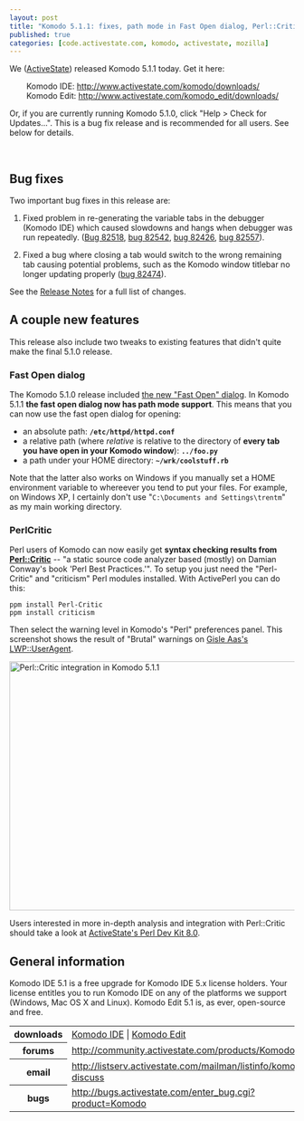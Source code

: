 ```yaml
---
layout: post
title: "Komodo 5.1.1: fixes, path mode in Fast Open dialog, Perl::Critic integration"
published: true
categories: [code.activestate.com, komodo, activestate, mozilla]
---
```


<p>We (<a href="http://www.activestate.com/">ActiveState</a>) released Komodo 5.1.1 today. Get it here:</p><div style="margin-left: 30px;">Komodo IDE: <a href="http://www.activestate.com/komodo/downloads/">http://www.activestate.com/komodo/downloads/</a></div><div style="margin-left: 30px;">Komodo Edit: <a href="http://www.activestate.com/komodo_edit/downloads/">http://www.activestate.com/komodo_edit/downloads/</a></div><p>Or, if you are currently running Komodo 5.1.0, click "Help &gt; Check for Updates...". This is a bug fix release and is recommended for all users. See below for details.</p><a name='more'></a><br />
<h2>Bug fixes</h2><p>Two important bug fixes in this release are:</p><ol><li><p>Fixed problem in re-generating the variable tabs in the debugger (Komodo IDE) which caused slowdowns and hangs when debugger was run repeatedly. (<a href="http://bugs.activestate.com/show_bug.cgi?id=82518">Bug 82518</a>, <a href="http://bugs.activestate.com/show_bug.cgi?id=82542">bug 82542</a>, <a href="http://bugs.activestate.com/show_bug.cgi?id=82426">bug 82426</a>, <a href="http://bugs.activestate.com/show_bug.cgi?id=82557">bug 82557</a>).</p></li>
<li><p>Fixed a bug where closing a tab would switch to the wrong remaining tab causing potential problems, such as the Komodo window titlebar no longer updating properly (<a href="http://bugs.activestate.com/show_bug.cgi?id=82474">bug 82474</a>).</p></li>
</ol><p>See the <a href="http://docs.activestate.com/komodo/5.1/releases/ide.html">Release Notes</a> for a full list of changes.</p><h2>A couple new features</h2><p>This release also include two tweaks to existing features that didn't quite make the final 5.1.0 release.</p><h3>Fast Open dialog</h3><p>The Komodo 5.1.0 release included <a href="http://trentmick.blogspot.com/2009/03/komodo-51-released-fast-open-history_8617.html">the new "Fast Open" dialog</a>. In Komodo 5.1.1 <strong>the fast open dialog now has path mode support</strong>. This means that you can now use the fast open dialog for opening:</p><ul><li>an absolute path: <strong><code>/etc/httpd/httpd.conf</code></strong></li>
<li>a relative path (where <em>relative</em> is relative to the directory of <strong>every tab you have open in your Komodo window</strong>): <strong><code>../foo.py</code></strong></li>
<li>a path under your HOME directory: <strong><code>~/wrk/coolstuff.rb</code></strong></li>
</ul><p>Note that the latter also works on Windows if you manually set a HOME environment variable to whereever you tend to put your files. For example, on Windows XP, I certainly don't use "<code>C:\Documents and Settings\trentm</code>" as my main working directory.</p><h3>PerlCritic</h3><p>Perl users of Komodo can now easily get <strong>syntax checking results from <a href="http://perlcritic.tigris.org/">Perl::Critic</a></strong> -- "a static source code analyzer based (mostly) on Damian Conway's book 'Perl Best Practices.'". To setup you just need the "Perl-Critic" and "criticism" Perl modules installed. With ActivePerl you can do this:</p><pre><code>ppm install Perl-Critic
ppm install criticism
</code></pre><p>Then select the warning level in Komodo's "Perl" preferences panel. This screenshot shows the result of "Brutal" warnings on <a href="http://search.cpan.org/~gaas/libwww-perl-5.805/lib/LWP/UserAgent.pm">Gisle Aas's LWP::UserAgent</a>.</p><p><a href="http://www.flickr.com/photos/trento/3408034818/" title="Perl::Critic integration in Komodo 5.1.1 by trento, on Flickr"><img src="http://farm4.static.flickr.com/3630/3408034818_f59a979cdc_o.png" width="637" height="440" alt="Perl::Critic integration in Komodo 5.1.1" /></a></p><p>Users interested in more in-depth analysis and integration with Perl::Critic should take a look at <a href="http://www.activestate.com/perl_dev_kit/whats_new/">ActiveState's Perl Dev Kit 8.0</a>.</p><h2>General information</h2><p>Komodo IDE 5.1 is a free upgrade for Komodo IDE 5.x license holders. Your license entitles you to run Komodo IDE on any of the platforms we support (Windows, Mac OS X and Linux). Komodo Edit 5.1 is, as ever, open-source and free.</p><table class="attrlist"><tr><th>downloads</th><td><a href="http://www.activestate.com/komodo/downloads/">Komodo IDE</a> | <a href="http://www.activestate.com/komodo_edit/downloads/">Komodo Edit</a></td></tr>
<tr><th>forums</th><td><a href="http://community.activestate.com/products/Komodo">http://community.activestate.com/products/Komodo</a></td></tr>
<tr><th>email</th><td><a href="http://listserv.activestate.com/mailman/listinfo/komodo-beta">http://listserv.activestate.com/mailman/listinfo/komodo-discuss</a></td></tr>
<tr><th>bugs</th><td><a href="http://bugs.activestate.com/enter_bug.cgi?product=Komodo">http://bugs.activestate.com/enter_bug.cgi?product=Komodo</a></td></tr>
</table>